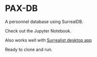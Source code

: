 # PAX-DB

A personnel database using SurrealDB.

Check out the Jupyter Notebook.

Also works well with [Surrealist desktop app](https://github.com/StarlaneStudios/Surrealist/releases)

Ready to clone and run.
